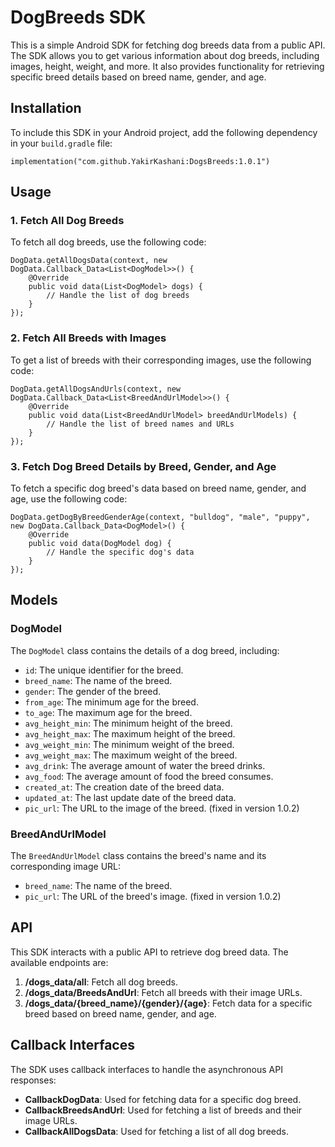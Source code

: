 # DogBreeds SDK

This is a simple Android SDK for fetching dog breeds data from a public API. The SDK allows you to get various information about dog breeds, including images, height, weight, and more. It also provides functionality for retrieving specific breed details based on breed name, gender, and age.

## Installation

To include this SDK in your Android project, add the following dependency in your `build.gradle` file:

```
implementation("com.github.YakirKashani:DogsBreeds:1.0.1")
```

## Usage

### 1. Fetch All Dog Breeds

To fetch all dog breeds, use the following code:

```
DogData.getAllDogsData(context, new DogData.Callback_Data<List<DogModel>>() {
    @Override
    public void data(List<DogModel> dogs) {
        // Handle the list of dog breeds
    }
});
```

### 2. Fetch All Breeds with Images

To get a list of breeds with their corresponding images, use the following code:

```
DogData.getAllDogsAndUrls(context, new DogData.Callback_Data<List<BreedAndUrlModel>>() {
    @Override
    public void data(List<BreedAndUrlModel> breedAndUrlModels) {
        // Handle the list of breed names and URLs
    }
});
```

### 3. Fetch Dog Breed Details by Breed, Gender, and Age

To fetch a specific dog breed's data based on breed name, gender, and age, use the following code:

```
DogData.getDogByBreedGenderAge(context, "bulldog", "male", "puppy", new DogData.Callback_Data<DogModel>() {
    @Override
    public void data(DogModel dog) {
        // Handle the specific dog's data
    }
});
```

## Models

### DogModel

The `DogModel` class contains the details of a dog breed, including:

- `id`: The unique identifier for the breed.
- `breed_name`: The name of the breed.
- `gender`: The gender of the breed.
- `from_age`: The minimum age for the breed.
- `to_age`: The maximum age for the breed.
- `avg_height_min`: The minimum height of the breed.
- `avg_height_max`: The maximum height of the breed.
- `avg_weight_min`: The minimum weight of the breed.
- `avg_weight_max`: The maximum weight of the breed.
- `avg_drink`: The average amount of water the breed drinks.
- `avg_food`: The average amount of food the breed consumes.
- `created_at`: The creation date of the breed data.
- `updated_at`: The last update date of the breed data.
- `pic_url`: The URL to the image of the breed. (fixed in version 1.0.2)

### BreedAndUrlModel

The `BreedAndUrlModel` class contains the breed's name and its corresponding image URL:

- `breed_name`: The name of the breed.
- `pic_url`: The URL of the breed's image. (fixed in version 1.0.2)

## API

This SDK interacts with a public API to retrieve dog breed data. The available endpoints are:

1. **/dogs_data/all**: Fetch all dog breeds.
2. **/dogs_data/BreedsAndUrl**: Fetch all breeds with their image URLs.
3. **/dogs_data/{breed_name}/{gender}/{age}**: Fetch data for a specific breed based on breed name, gender, and age.

## Callback Interfaces

The SDK uses callback interfaces to handle the asynchronous API responses:

- **CallbackDogData**: Used for fetching data for a specific dog breed.
- **CallbackBreedsAndUrl**: Used for fetching a list of breeds and their image URLs.
- **CallbackAllDogsData**: Used for fetching a list of all dog breeds.
